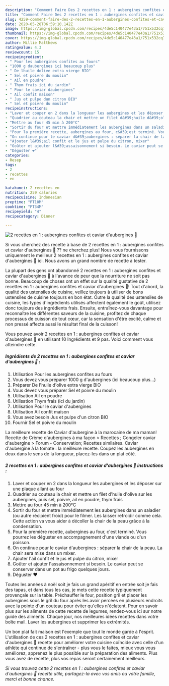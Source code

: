 ```yaml
---
description: "Comment Faire Des 2 recettes en 1 : aubergines confites et caviar d&amp;#39;aubergines 🍆"
title: "Comment Faire Des 2 recettes en 1 : aubergines confites et caviar d&amp;#39;aubergines 🍆"
slug: 4259-comment-faire-des-2-recettes-en-1-aubergines-confites-et-caviar-d-and-39-aubergines
date: 2020-05-28T06:59:10.142Z
image: https://img-global.cpcdn.com/recipes/4de5c140477e43a1/751x532cq70/2-recettes-en-1-aubergines-confites-et-caviar-daubergines-🍆-photo-principale-de-la-recette.jpg
thumbnail: https://img-global.cpcdn.com/recipes/4de5c140477e43a1/751x532cq70/2-recettes-en-1-aubergines-confites-et-caviar-daubergines-🍆-photo-principale-de-la-recette.jpg
cover: https://img-global.cpcdn.com/recipes/4de5c140477e43a1/751x532cq70/2-recettes-en-1-aubergines-confites-et-caviar-daubergines-🍆-photo-principale-de-la-recette.jpg
author: Millie Matthews
ratingvalue: 4.3
reviewcount: 15
recipeingredient:
- " Pour les aubergines confites au fours"
- "1000 g daubergines ici beaucoup plus"
- " De lhuile dolive extra vierge BIO"
- " Sel et poivre du moulin"
- " Ail en poudre"
- " Thym frais ici du jardin"
- " Pour le caviar daubergines"
- " Ail confit maison"
- " Jus et pulpe dun citron BIO"
- " Sel et poivre du moulin"
recipeinstructions:
- "Laver et couper en 2 dans la longueur les aubergines et les déposer sur une plaque allant au four"
- "Quadrier au couteau la chair et mettre un filet d&#39;huile d&#39;olive sur les aubergines, puis sel, poivre, ail en poudre, thym frais"
- "Mettre au four 45 min à 200°C"
- "Sortir du four et mettre immédiatement les aubergines dans un saladier (ou autre récipient froid) pour le filmer. Les laisser refroidir comme cela. Cette action va vous aider à décoller la chair de la peau grâce à la condensation."
- "Pour la première recette, aubergines au four, c&#39;est terminé. Vous pourrez les déguster en accompagnement d&#39;une viande ou d&#39;un poisson."
- "On continue pour le caviar d&#39;aubergines : séparer la chair de la peau. La chair sera mise dans un mixer."
- "Ajouter l&#39;ail confit et le jus et pulpe du citron, mixer"
- "Goûter et ajouter l&#39;assaisonnement si besoin. Le caviar peut se conserver dans un pot au frigo quelques jours."
- "Déguster ❤️"
categories:
- Resep
tags:
- 2
- recettes
- en

katakunci: 2 recettes en 
nutrition: 259 calories
recipecuisine: Indonesian
preptime: "PT10M"
cooktime: "PT34M"
recipeyield: "4"
recipecategory: Dinner

---
```



![2 recettes en 1 : aubergines confites et caviar d&#39;aubergines 🍆](https://img-global.cpcdn.com/recipes/4de5c140477e43a1/751x532cq70/2-recettes-en-1-aubergines-confites-et-caviar-daubergines-🍆-photo-principale-de-la-recette.jpg)

Si vous cherchez des recette à base de 2 recettes en 1 : aubergines confites et caviar d&#39;aubergines 🍆 ?? ne cherchez plus! Nous vous fournissons uniquement le meilleur 2 recettes en 1 : aubergines confites et caviar d&#39;aubergines 🍆 ici. Nous avons un grand nombre de recette à tester.

La plupart des gens ont abandonné 2 recettes en 1 : aubergines confites et caviar d&#39;aubergines 🍆 à l'avance de peur que la nourriture ne soit pas bonne. Beaucoup de choses ont un effet sur la qualité gustative de 2 recettes en 1 : aubergines confites et caviar d&#39;aubergines 🍆! Tout d'abord, la qualité des ustensiles de cuisine, veillez toujours à utiliser de bons ustensiles de cuisine toujours en bon état. Outre la qualité des ustensiles de cuisine, les types d'ingrédients utilisés affectent également le goût, utilisez donc toujours des ingrédients frais. Ensuite, entraînez-vous davantage pour reconnaître les différentes saveurs de la cuisine, profitez de chaque processus de cuisson de tout cœur, car la sensation d'être excité, calme et non pressé affecte aussi le résultat final de la cuisson!

<!--inarticleads1-->

Vous pouvez avoir 2 recettes en 1 : aubergines confites et caviar d&#39;aubergines 🍆 en utilisant 10 Ingrédients et 9 pas. Voici comment vous atteindre cette.

##### Ingrédients de 2 recettes en 1 : aubergines confites et caviar d&#39;aubergines 🍆 :

1. Utilisation  Pour les aubergines confites au fours
1. Vous devez vous préparer 1000 g d&#39;aubergines (ici beaucoup plus...)
1. Préparer  De l&#39;huile d&#39;olive extra vierge BIO
1. Vous devez vous préparer  Sel et poivre du moulin
1. Utilisation  Ail en poudre
1. Utilisation  Thym frais (ici du jardin)
1. Utilisation  Pour le caviar d&#39;aubergines
1. Utilisation  Ail confit maison
1. Vous avez besoin  Jus et pulpe d&#39;un citron BIO
1. Fournir  Sel et poivre du moulin


La meilleure recette de Caviar d&#39;aubergine à la marocaine de ma maman! Recette de Crème d&#39;aubergines à ma façon &gt; Recettes ; Congeler caviar d&#39;aubergine &gt; Forum - Conservation; Recettes similaires. Caviar d&#39;aubergine à la tomate : la meilleure recette. Coupez les aubergines en deux dans le sens de la longueur, placez-les dans un plat côté. 

<!--inarticleads2-->

##### 2 recettes en 1 : aubergines confites et caviar d&#39;aubergines 🍆 instructions :

1. Laver et couper en 2 dans la longueur les aubergines et les déposer sur une plaque allant au four
1. Quadrier au couteau la chair et mettre un filet d&#39;huile d&#39;olive sur les aubergines, puis sel, poivre, ail en poudre, thym frais
1. Mettre au four 45 min à 200°C
1. Sortir du four et mettre immédiatement les aubergines dans un saladier (ou autre récipient froid) pour le filmer. Les laisser refroidir comme cela. Cette action va vous aider à décoller la chair de la peau grâce à la condensation.
1. Pour la première recette, aubergines au four, c&#39;est terminé. Vous pourrez les déguster en accompagnement d&#39;une viande ou d&#39;un poisson.
1. On continue pour le caviar d&#39;aubergines : séparer la chair de la peau. La chair sera mise dans un mixer.
1. Ajouter l&#39;ail confit et le jus et pulpe du citron, mixer
1. Goûter et ajouter l&#39;assaisonnement si besoin. Le caviar peut se conserver dans un pot au frigo quelques jours.
1. Déguster ❤️


Toutes les années à noël soit je fais un grand apéritif en entrée soit je fais des tapas, et dans tous les cas, je mets cette recette typiquement provençale sur la table. Préchauffer le four, position gril et placer les aubergines sous le gril du four après les avoir percées en plusieurs endroits avec la pointe d&#39;un couteau pour éviter qu&#39;elles n&#39;éclatent. Pour en savoir plus sur les aliments de cette recette de legumes, rendez-vous ici sur notre guide des aliments. Chaque jour, nos meilleures idées recettes dans votre boîte mail. Laver les aubergines et supprimer les extrémités. 

<!--inarticleads1-->

<p>
Un bon plat fait maison est l'exemple que tout le monde garde à l'esprit. L'utilisation de ces 2 recettes en 1 : aubergines confites et caviar d&#39;aubergines 🍆 recette pour améliorer votre cuisine coïncide avec celle d'un athlète qui continue de s'entraîner - plus vous le faites, mieux vous vous améliorez, apprenez le plus possible sur la préparation des aliments. Plus vous avez de recette, plus vos repas seront certainement meilleurs.
</p>

<p>
<i>Si vous trouvez cette 2 recettes en 1 : aubergines confites et caviar d&#39;aubergines 🍆 recette utile, partagez-la avec vos amis ou votre famille, merci et bonne chance.</i>
</p>
